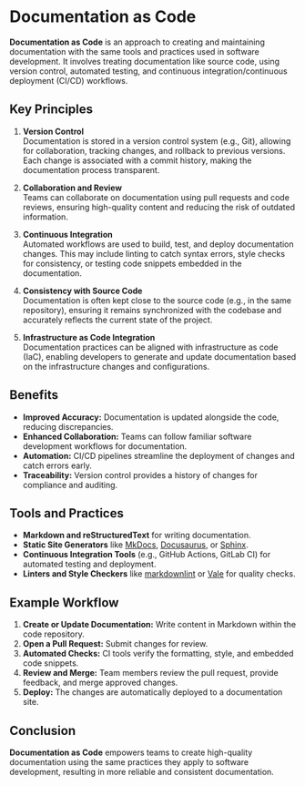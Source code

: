 # Documentation as Code

**Documentation as Code** is an approach to creating and maintaining documentation with the same tools and practices used in software development. It involves treating documentation like source code, using version control, automated testing, and continuous integration/continuous deployment (CI/CD) workflows.

## Key Principles

1. **Version Control**  
   Documentation is stored in a version control system (e.g., Git), allowing for collaboration, tracking changes, and rollback to previous versions. Each change is associated with a commit history, making the documentation process transparent.

2. **Collaboration and Review**  
   Teams can collaborate on documentation using pull requests and code reviews, ensuring high-quality content and reducing the risk of outdated information.

3. **Continuous Integration**  
   Automated workflows are used to build, test, and deploy documentation changes. This may include linting to catch syntax errors, style checks for consistency, or testing code snippets embedded in the documentation.

4. **Consistency with Source Code**  
   Documentation is often kept close to the source code (e.g., in the same repository), ensuring it remains synchronized with the codebase and accurately reflects the current state of the project.

5. **Infrastructure as Code Integration**  
   Documentation practices can be aligned with infrastructure as code (IaC), enabling developers to generate and update documentation based on the infrastructure changes and configurations.

## Benefits

- **Improved Accuracy:** Documentation is updated alongside the code, reducing discrepancies.
- **Enhanced Collaboration:** Teams can follow familiar software development workflows for documentation.
- **Automation:** CI/CD pipelines streamline the deployment of changes and catch errors early.
- **Traceability:** Version control provides a history of changes for compliance and auditing.

## Tools and Practices

- **Markdown and reStructuredText** for writing documentation.
- **Static Site Generators** like [MkDocs](https://www.mkdocs.org/), [Docusaurus](https://docusaurus.io/), or [Sphinx](https://www.sphinx-doc.org/).
- **Continuous Integration Tools** (e.g., GitHub Actions, GitLab CI) for automated testing and deployment.
- **Linters and Style Checkers** like [markdownlint](https://github.com/DavidAnson/markdownlint) or [Vale](https://vale.sh/) for quality checks.

## Example Workflow

1. **Create or Update Documentation:** Write content in Markdown within the code repository.
2. **Open a Pull Request:** Submit changes for review.
3. **Automated Checks:** CI tools verify the formatting, style, and embedded code snippets.
4. **Review and Merge:** Team members review the pull request, provide feedback, and merge approved changes.
5. **Deploy:** The changes are automatically deployed to a documentation site.

## Conclusion

**Documentation as Code** empowers teams to create high-quality documentation using the same practices they apply to software development, resulting in more reliable and consistent documentation.



